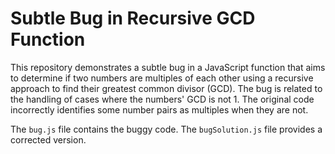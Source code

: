 # Subtle Bug in Recursive GCD Function
This repository demonstrates a subtle bug in a JavaScript function that aims to determine if two numbers are multiples of each other using a recursive approach to find their greatest common divisor (GCD). The bug is related to the handling of cases where the numbers' GCD is not 1. The original code incorrectly identifies some number pairs as multiples when they are not.

The `bug.js` file contains the buggy code. The `bugSolution.js` file provides a corrected version.